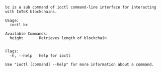     bc is a sub command of ioctl command-line interface for interacting with IoTeX blockchains.

    Usage:
      ioctl bc

    Available Commands:
      height       Retrieves length of blockchain


    Flags:
      -h, --help   help for ioctl

    Use "ioctl [command] --help" for more information about a command.